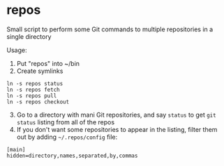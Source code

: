 repos
=====

Small script to perform some Git commands to multiple repositories in a single directory

Usage:

1. Put "repos" into ~/bin
2. Create symlinks
```
ln -s repos status
ln -s repos fetch
ln -s repos pull
ln -s repos checkout
```

3. Go to a directory with mani Git repositories, and say ```status``` to get ```git status``` listing from all of the repos
4. If you don't want some repositories to appear in the listing, filter them out by adding ```~/.repos/config``` file:
```
[main]
hidden=directory,names,separated,by,commas
```